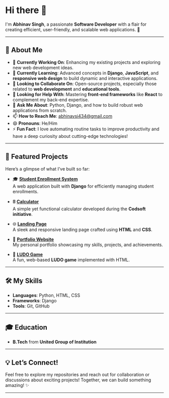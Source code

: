 # Hi there 👋  
I'm **Abhinav Singh**, a passionate **Software Developer** with a flair for creating efficient, user-friendly, and scalable web applications. 🚀  

---

## 🌟 About Me  
- 🔭 **Currently Working On**: Enhancing my existing projects and exploring new web development ideas.  
- 🌱 **Currently Learning**: Advanced concepts in **Django**, **JavaScript**, and **responsive web design** to build dynamic and interactive applications.  
- 👯 **Looking to Collaborate On**: Open-source projects, especially those related to **web development** and **educational tools**.  
- 🤔 **Looking for Help With**: Mastering **front-end frameworks** like **React** to complement my back-end expertise.  
- 💬 **Ask Me About**: Python, Django, and how to build robust web applications from scratch.  
- 📫 **How to Reach Me**: [abhinavsi434@gmail.com](mailto:abhinavsi434@gmail.com)  
- 😄 **Pronouns**: He/Him  
- ⚡ **Fun Fact**: I love automating routine tasks to improve productivity and have a deep curiosity about cutting-edge technologies!  

---

## 📂 Featured Projects  
Here’s a glimpse of what I’ve built so far:  

- 🎓 **[Student Enrollment System](https://github.com/Abhi2701singh/Student_Enrollment_System-Django_framework-)**  
  A web application built with **Django** for efficiently managing student enrollments.  

- 🖩 **[Calculator](https://github.com/Abhi2701singh/codsoft--calculator-)**  
  A simple yet functional calculator developed during the **Codsoft initiative**.  

- 🌐 **[Landing Page](https://github.com/Abhi2701singh/Codsoft-landing_page)**  
  A sleek and responsive landing page crafted using **HTML** and **CSS**.  

- 💼 **[Portfolio Website](https://github.com/Abhi2701singh/codsoft-portfolio)**  
  My personal portfolio showcasing my skills, projects, and achievements.  

- 🎲 **[LUDO Game](https://github.com/Abhi2701singh/LUDO)**  
  A fun, web-based **LUDO game** implemented with HTML.  

---

## 🛠️ My Skills  
- **Languages**: Python, HTML, CSS  
- **Frameworks**: Django  
- **Tools**: Git, GitHub  

---

## 🎓 Education  
- **B.Tech** from **United Group of Institution**  

---

## 💡 Let’s Connect!  
Feel free to explore my repositories and reach out for collaboration or discussions about exciting projects! Together, we can build something amazing! ✨  

---
